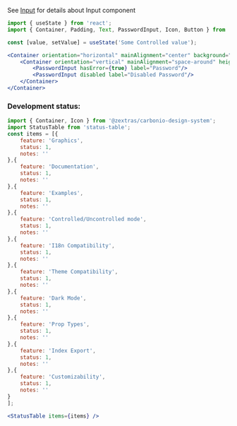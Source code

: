 <!--
SPDX-FileCopyrightText: 2021 Zextras <https://www.zextras.com>

SPDX-License-Identifier: AGPL-3.0-only
-->

See [Input](#/Components/Inputs/Input) for details about Input component 

```jsx
import { useState } from 'react';
import { Container, Padding, Text, PasswordInput, Icon, Button } from '@zextras/carbonio-design-system';

const [value, setValue] = useState('Some Controlled value');

<Container orientation="horizontal" mainAlignment="center" background="gray5" height="fill" width="fill">
    <Container orientation="vertical" mainAlignment="space-around" height="18.75rem" width="50%">
        <PasswordInput hasError={true} label="Password"/>
        <PasswordInput disabled label="Disabled Password"/>
    </Container>
</Container>
```

### Development status:
```jsx noEditor
import { Container, Icon } from '@zextras/carbonio-design-system';
import StatusTable from 'status-table';
const items = [{
    feature: 'Graphics',
    status: 1,
    notes: ''
},{
    feature: 'Documentation',
    status: 1,
    notes: ''
},{
    feature: 'Examples',
    status: 1,
    notes: ''
},{
    feature: 'Controlled/Uncontrolled mode',
    status: 1,
    notes: ''
},{
    feature: 'I18n Compatibility',
    status: 1,
    notes: ''
},{
    feature: 'Theme Compatibility',
    status: 1,
    notes: ''
},{
    feature: 'Dark Mode',
    status: 1,
    notes: ''
},{
    feature: 'Prop Types',
    status: 1,
    notes: ''
},{
    feature: 'Index Export',
    status: 1,
    notes: ''
},{
    feature: 'Customizability',
    status: 1,
    notes: ''
}
];

<StatusTable items={items} />

```
